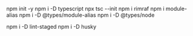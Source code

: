npm init -y
npm i -D typescript
npx tsc --init
npm i rimraf
npm i module-alias
npm i -D @types/module-alias
npm i -D @types/node

npm i -D lint-staged
npm i -D husky
